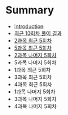 # Summary

* [Introduction](README.md)
* [최근 10회차 풀이 결과](cd5c-adfc-5-d68c-cc28.md)
* [2과목 최근 5회차](chapter1.md)
* [5과목 최근 5회차](5acfc-baa9-cd5c-adfc-5-d68c-cc28.md)
* [2과목 나머지 5회차](2acfc-baa9-b098-ba38-c9c0-5-d68c-cc28.md)
* 5과목 나머지 5회차
* 1과목 최근 5회차
* 3과목 최근 5회차
* 4과목 최근 5회차
* 1과목 나머지 5회차
* 3과목 나머지 5회차
* 4과목 나머지 5회차


